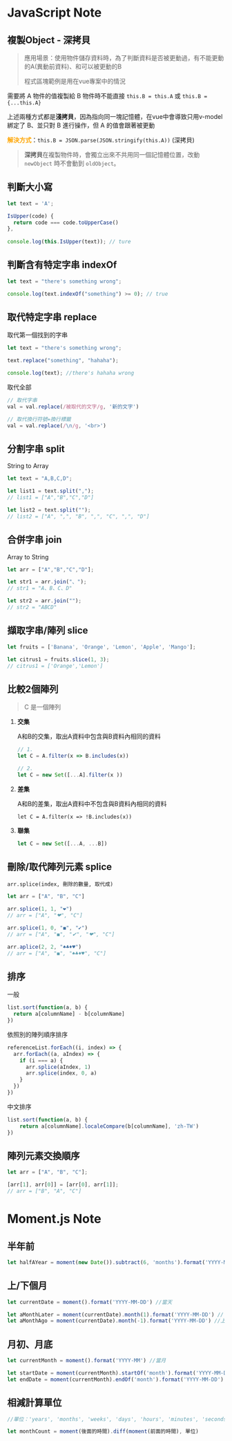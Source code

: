 # JavaScript Note

## 複製Object - 深拷貝

> 應用場景：使用物件儲存資料時，為了判斷資料是否被更動過，有不能更動的A(異動前資料)、和可以被更動的B
>
> 程式區塊範例是用在vue專案中的情況

需要將 A 物件的值複製給 B 物件時不能直接 `this.B = this.A` 或 `this.B = {...this.A}`

上述兩種方式都是**淺拷貝**，因為指向同一塊記憶體，在vue中會導致只用v-model綁定了 B、並只對 B 進行操作，但 A 的值會跟著被更動

<b style="color:orange">解決方式</b>：`this.B = JSON.parse(JSON.stringify(this.A))` (深拷貝)

> **深拷貝**在複製物件時，會獨立出來不共用同一個記憶體位置，改動 `newObject` 時不會動到 `oldObject`。



## 判斷大小寫

```js
let text = 'A';

IsUpper(code) {
  return code === code.toUpperCase()
},
  
console.log(this.IsUpper(text)); // ture
```



## 判斷含有特定字串 indexOf

```js
let text = "there's something wrong";

console.log(text.indexOf("something") >= 0); // true
```



## 取代特定字串 replace

取代第一個找到的字串

```js
let text = "there's something wrong";

text.replace("something", "hahaha");

console.log(text); //there's hahaha wrong
```

取代全部

```js
// 取代字串
val = val.replace(/被取代的文字/g, '新的文字')

// 取代換行符號=換行標籤
val = val.replace(/\n/g, '<br>')
```



## 分割字串 split

String to Array

```js
let text = "A,B,C,D";

let list1 = text.split(",");
// list1 = ["A","B","C","D"]

let list2 = text.split("");
// list2 = ["A", ",", "B", ",", "C", ",", "D"]
```



## 合併字串 join

Array to String

```js
let arr = ["A","B","C","D"];

let str1 = arr.join("、");
// str1 = "A、B、C、D"

let str2 = arr.join("");
// str2 = "ABCD"
```



## 擷取字串/陣列 slice

```js
let fruits = ['Banana', 'Orange', 'Lemon', 'Apple', 'Mango'];

let citrus1 = fruits.slice(1, 3);
// citrus1 = ['Orange','Lemon']
```



## 比較2個陣列

> C 是一個陣列

1. **交集**

   A和B的交集，取出A資料中包含與B資料內相同的資料

   ```js
   // 1.
   let C = A.filter(x => B.includes(x))
   
   // 2.
   let C = new Set([...A].filter(x ))
   ```

2. **差集**

   A和B的差集，取出A資料中不包含與B資料內相同的資料

   ```
   let C = A.filter(x => !B.includes(x))
   ```

3. **聯集**

   ```js
   let C = new Set([...A, ...B])
   ```

   

## 刪除/取代陣列元素 splice

`arr.splice(index, 刪除的數量, 取代成)`

```js
let arr = ["A", "B", "C"]

arr.splice(1, 1, "❤")
// arr = ["A", "❤", "C"]

arr.splice(1, 0, "◼", "✔")
// arr = ["A", "◼", "✔", "❤", "C"]

arr.aplice(2, 2, "♠♣♦♥")
// arr = ["A", "◼", "♠♣♦♥", "C"]
```



## 排序

一般

```js
list.sort(function(a, b) {
  return a[columnName] - b[columnName]
})
```

依照別的陣列順序排序

```js
referenceList.forEach((i, index) => {
  arr.forEach((a, aIndex) => {
    if (i === a) {
      arr.splice(aIndex, 1)
      arr.splice(index, 0, a)
    }
  })
})
```

中文排序

```js
list.sort(function(a, b) {
	return a[columnName].localeCompare(b[columnName], 'zh-TW')
})
```



## 陣列元素交換順序

```js
let arr = ["A", "B", "C"];

[arr[1], arr[0]] = [arr[0], arr[1]];
// arr = ["B", "A", "C"]
```



# Moment.js Note

## 半年前

```js
let halfAYear = moment(new Date()).subtract(6, 'months').format('YYYY-MM-DD')
```



## 上/下個月

```js
let currentDate = moment().format('YYYY-MM-DD') //當天

let aMonthLater = moment(currentDate).month(1).format('YYYY-MM-DD') //下個月同日
let aMonthAgo = moment(currentDate).month(-1).format('YYYY-MM-DD') //上個月同日
```



## 月初、月底

```js
let currentMonth = moment().format('YYYY-MM') //當月

let startDate = moment(currentMonth).startOf('month').format('YYYY-MM-DD') //當月月初
let endDate = moment(currentMonth).endOf('month').format('YYYY-MM-DD') //當月月底
```



## 相減計算單位

```js
//單位：'years', 'months', 'weeks', 'days', 'hours', 'minutes', 'seconds'

let monthCount = moment(後面的時間).diff(moment(前面的時間), 單位)
```
